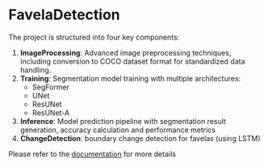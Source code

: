 # FavelaDetection

The project is structured into four key components:
1. **ImageProcessing**: Advanced image preprocessing techniques, including conversion to COCO dataset format for standardized data handling.
2. **Training**: Segmentation model training with multiple architectures:
    * SegFormer
    * UNet
    * ResUNet
    * ResUNet-A
3. **Inference**: Model prediction pipeline with segmentation result generation, accuracy calculation and performance metrics
4. **ChangeDetection**: boundary change detection for favelas (using LSTM)


Please refer to the [documentation](https://busvukxaqfo5.larksuite.com/wiki/PK5SwTxHLi9zSGkdySHuTxRkssh?from=from_copylink) for more details
